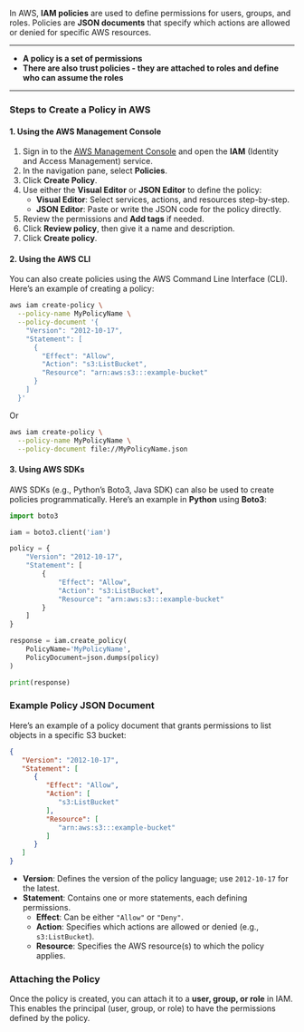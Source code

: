 In AWS, **IAM policies** are used to define permissions for users, groups, and roles. Policies are **JSON documents** that specify which actions are allowed or denied for specific AWS resources.

---

- **A policy is a set of permissions**
- **There are also trust policies - they are attached to roles and define who can assume the roles**

---

### Steps to Create a Policy in AWS

#### 1. **Using the AWS Management Console**
   1. Sign in to the [AWS Management Console](https://aws.amazon.com/console/) and open the **IAM** (Identity and Access Management) service.
   2. In the navigation pane, select **Policies**.
   3. Click **Create Policy**.
   4. Use either the **Visual Editor** or **JSON Editor** to define the policy:
      - **Visual Editor**: Select services, actions, and resources step-by-step.
      - **JSON Editor**: Paste or write the JSON code for the policy directly.
   5. Review the permissions and **Add tags** if needed.
   6. Click **Review policy**, then give it a name and description.
   7. Click **Create policy**.

#### 2. **Using the AWS CLI**
   You can also create policies using the AWS Command Line Interface (CLI). Here’s an example of creating a policy:

   ```bash
   aws iam create-policy \
     --policy-name MyPolicyName \
     --policy-document '{
       "Version": "2012-10-17",
       "Statement": [
         {
           "Effect": "Allow",
           "Action": "s3:ListBucket",
           "Resource": "arn:aws:s3:::example-bucket"
         }
       ]
     }'
   ```
  Or
   ```bash
   aws iam create-policy \
     --policy-name MyPolicyName \
     --policy-document file://MyPolicyName.json
   ```

#### 3. **Using AWS SDKs**
   AWS SDKs (e.g., Python’s Boto3, Java SDK) can also be used to create policies programmatically. Here’s an example in **Python** using **Boto3**:

   ```python
   import boto3

   iam = boto3.client('iam')

   policy = {
       "Version": "2012-10-17",
       "Statement": [
           {
               "Effect": "Allow",
               "Action": "s3:ListBucket",
               "Resource": "arn:aws:s3:::example-bucket"
           }
       ]
   }

   response = iam.create_policy(
       PolicyName='MyPolicyName',
       PolicyDocument=json.dumps(policy)
   )

   print(response)
   ```

### Example Policy JSON Document

Here’s an example of a policy document that grants permissions to list objects in a specific S3 bucket:

```json
{
   "Version": "2012-10-17",
   "Statement": [
      {
         "Effect": "Allow",
         "Action": [
            "s3:ListBucket"
         ],
         "Resource": [
            "arn:aws:s3:::example-bucket"
         ]
      }
   ]
}
```

- **Version**: Defines the version of the policy language; use `2012-10-17` for the latest.
- **Statement**: Contains one or more statements, each defining permissions.
  - **Effect**: Can be either `"Allow"` or `"Deny"`.
  - **Action**: Specifies which actions are allowed or denied (e.g., `s3:ListBucket`).
  - **Resource**: Specifies the AWS resource(s) to which the policy applies.

### Attaching the Policy

Once the policy is created, you can attach it to a **user, group, or role** in IAM. This enables the principal (user, group, or role) to have the permissions defined by the policy.
